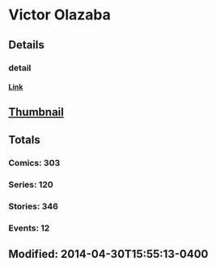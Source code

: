 # Victor  Olazaba 
## Details
### detail
#### [Link](http://marvel.com/comics/creators/447/victor_olazaba?utm_campaign=apiRef&utm_source=225578a89fc76f3d20fbffda5d17a88d)
## [Thumbnail](http://i.annihil.us/u/prod/marvel/i/mg/9/90/4bb4e68ab3793.jpg)
## Totals
### Comics: 303
### Series: 120
### Stories: 346
### Events: 12
## Modified: 2014-04-30T15:55:13-0400
